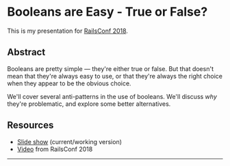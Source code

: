 Booleans are Easy - True or False?
==================================

This is my presentation for [RailsConf 2018][railsconf].


Abstract
--------

Booleans are pretty simple — they're either true or false.
But that doesn't mean that they're always easy to use, or that they're always the right choice when they appear to be the obvious choice.

We'll cover several anti-patterns in the use of booleans.
We'll discuss *why* they're problematic, and explore some better alternatives.


Resources
---------

* [Slide show][current_slides] (current/working version)
* [Video][video_railsconf] from RailsConf 2018

---

[railsconf]: https://www.railsconf.com/
[current_slides]: https://booch.github.io/presentations/Booleans_Are_Easy/slides.html
[video_railsconf]: https://www.youtube.com/watch?v=PkXTIfVN-3E
[remark]: https://remarkjs.com/
